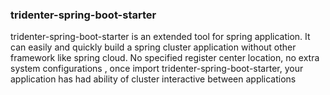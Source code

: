 ### tridenter-spring-boot-starter
tridenter-spring-boot-starter is an extended tool for spring application. It can easily and quickly build a spring cluster application without other framework like spring cloud. No specified register center location, no extra system configurations , once import tridenter-spring-boot-starter, your application  has had ability of cluster interactive between applications
